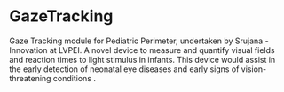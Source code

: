 # GazeTracking
Gaze Tracking module for Pediatric Perimeter, undertaken by Srujana - Innovation at LVPEI. A novel device to measure and quantify visual fields and reaction times to light stimulus in infants. This device would assist in the early detection of neonatal eye diseases and early signs of vision-threatening conditions .
